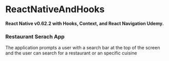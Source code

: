 # ReactNativeAndHooks
**React Native v0.62.2 with Hooks, Context, and React Navigation Udemy.**

### Restaurant Serach App 
The application prompts a user with a search bar at the top of the screen and the user can search for a restaurant or an specific cuisine 
